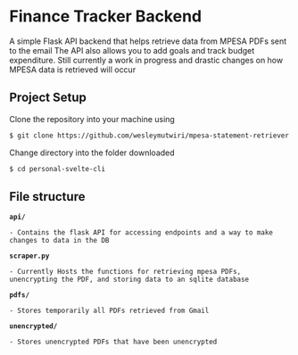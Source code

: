 # Finance Tracker Backend

A simple Flask API backend that helps retrieve data from MPESA PDFs sent to the email
The API also allows you to add goals and track budget expenditure.
Still currently a work in progress and drastic changes on how MPESA data is retrieved will occur

## Project Setup

Clone the repository into your machine using

```bash
$ git clone https://github.com/wesleymutwiri/mpesa-statement-retriever.git
```

Change directory into the folder downloaded

```bash
$ cd personal-svelte-cli
```

## File structure

**`api/`**

    - Contains the flask API for accessing endpoints and a way to make changes to data in the DB

**`scraper.py`**

    - Currently Hosts the functions for retrieving mpesa PDFs, unencrypting the PDF, and storing data to an sqlite database

**`pdfs/`**

    - Stores temporarily all PDFs retrieved from Gmail

**`unencrypted/`**

    - Stores unencrypted PDFs that have been unencrypted
